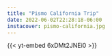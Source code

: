 ```yaml
---
title: "Pismo California Trip"
date: 2022-06-02T22:28:18-06:00
instacover: pismo-california.jpg
---
```

{{< yt-embed 6xDMt2JNEi0 >}}
